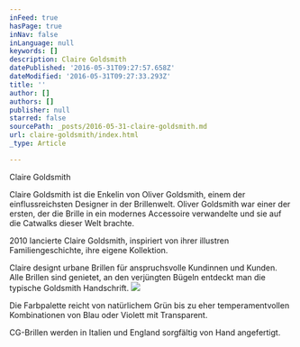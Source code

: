 ```yaml
---
inFeed: true
hasPage: true
inNav: false
inLanguage: null
keywords: []
description: Claire Goldsmith
datePublished: '2016-05-31T09:27:57.658Z'
dateModified: '2016-05-31T09:27:33.293Z'
title: ''
author: []
authors: []
publisher: null
starred: false
sourcePath: _posts/2016-05-31-claire-goldsmith.md
url: claire-goldsmith/index.html
_type: Article

---
```

Claire Goldsmith

Claire Goldsmith ist die Enkelin von Oliver Goldsmith, einem der einflussreichsten Designer in der Brillenwelt. Oliver Goldsmith war einer der ersten, der die Brille in ein modernes Accessoire verwandelte und sie auf die Catwalks dieser Welt brachte. 

2010 lancierte Claire Goldsmith, inspiriert von ihrer illustren Familiengeschichte, ihre eigene Kollektion. 

Claire designt urbane Brillen für anspruchsvolle Kundinnen und Kunden. Alle Brillen sind genietet, an den verjüngten Bügeln entdeckt man die typische Goldsmith Handschrift.
![](https://the-grid-user-content.s3-us-west-2.amazonaws.com/49153398-3c7d-4634-9dd6-c22669b5a6b7.jpg)

Die Farbpalette reicht von natürlichem Grün bis zu eher temperamentvollen Kombinationen von Blau oder Violett mit Transparent.

CG-Brillen werden in Italien und England sorgfältig von Hand angefertigt.
